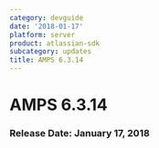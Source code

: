```yaml
---
category: devguide
date: '2018-01-17'
platform: server
product: atlassian-sdk
subcategory: updates
title: AMPS 6.3.14
---
```

# AMPS 6.3.14

### Release Date: January 17, 2018


